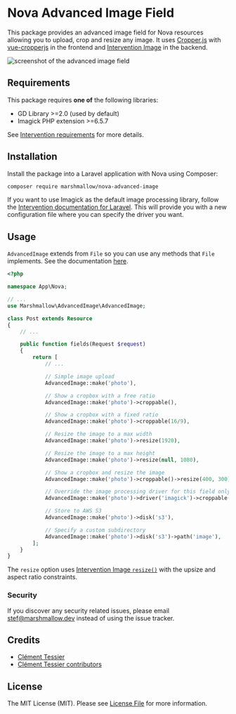 # Nova Advanced Image Field

This package provides an advanced image field for Nova resources allowing you to upload, crop and resize any image. It uses [Cropper.js](https://fengyuanchen.github.io/cropperjs) with [vue-cropperjs](https://github.com/Agontuk/vue-cropperjs) in the frontend and [Intervention Image](http://image.intervention.io) in the backend.

![screenshot of the advanced image field](https://gitlab.com/marshmallow-packages/nova/advanced-image/-/raw/master/screenshot.png)

## Requirements
This package requires **one of** the following libraries:
- GD Library >=2.0 (used by default)
- Imagick PHP extension >=6.5.7

See [Intervention requirements](http://image.intervention.io/getting_started/installation) for more details.

## Installation

Install the package into a Laravel application with Nova using Composer:

```bash
composer require marshmallow/nova-advanced-image
```

If you want to use Imagick as the default image processing library, follow the [Intervention documentation for Laravel](http://image.intervention.io/getting_started/installation#laravel). This will provide you with a new configuration file where you can specify the driver you want.

## Usage
`AdvancedImage` extends from `File` so you can use any methods that `File` implements. See the documentation [here](https://nova.laravel.com/docs/2.0/resources/fields.html#file-field).

```php
<?php

namespace App\Nova;

// ...
use Marshmallow\AdvancedImage\AdvancedImage;

class Post extends Resource
{
    // ...

    public function fields(Request $request)
    {
        return [
            // ...

            // Simple image upload
            AdvancedImage::make('photo'),

            // Show a cropbox with a free ratio
            AdvancedImage::make('photo')->croppable(),

            // Show a cropbox with a fixed ratio
            AdvancedImage::make('photo')->croppable(16/9),

            // Resize the image to a max width
            AdvancedImage::make('photo')->resize(1920),

            // Resize the image to a max height
            AdvancedImage::make('photo')->resize(null, 1080),

            // Show a cropbox and resize the image
            AdvancedImage::make('photo')->croppable()->resize(400, 300),

            // Override the image processing driver for this field only
            AdvancedImage::make('photo')->driver('imagick')->croppable(),

            // Store to AWS S3
            AdvancedImage::make('photo')->disk('s3'),

            // Specify a custom subdirectory
            AdvancedImage::make('photo')->disk('s3')->path('image'),
        ];
    }
}
```

The `resize` option uses [Intervention Image `resize()`](http://image.intervention.io/api/resize) with the upsize and aspect ratio constraints.

### Security

If you discover any security related issues, please email stef@marshmallow.dev instead of using the issue tracker.

## Credits

- [Clément Tessier](https://github.com/ctessier/nova-advanced-image-field)
- [Clément Tessier contributors](https://github.com/ctessier/nova-advanced-image-field/graphs/contributors)

## License

The MIT License (MIT). Please see [License File](LICENSE.md) for more information.
